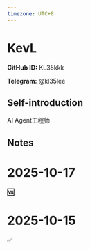 ```yaml
---
timezone: UTC+8
---
```


# KevL

**GitHub ID:** KL35kkk

**Telegram:** @kl35lee

## Self-introduction

AI Agent工程师

## Notes
<!-- Content_START -->
# 2025-10-17
<!-- DAILY_CHECKIN_2025-10-17_START -->
**🆚**
<!-- DAILY_CHECKIN_2025-10-17_END -->

# 2025-10-15
<!-- DAILY_CHECKIN_2025-10-15_START -->


✅
<!-- DAILY_CHECKIN_2025-10-15_END -->
<!-- Content_END -->
